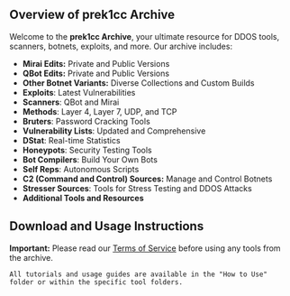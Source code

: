 ## Overview of prek1cc Archive

Welcome to the **prek1cc Archive**, your ultimate resource for DDOS tools, scanners, botnets, exploits, and more. Our archive includes:

- **Mirai Edits:** Private and Public Versions
- **QBot Edits:** Private and Public Versions
- **Other Botnet Variants:** Diverse Collections and Custom Builds
- **Exploits**: Latest Vulnerabilities
- **Scanners**: QBot and Mirai
- **Methods**: Layer 4, Layer 7, UDP, and TCP
- **Bruters**: Password Cracking Tools
- **Vulnerability Lists**: Updated and Comprehensive
- **DStat**: Real-time Statistics
- **Honeypots**: Security Testing Tools
- **Bot Compilers**: Build Your Own Bots
- **Self Reps**: Autonomous Scripts
- **C2 (Command and Control) Sources:** Manage and Control Botnets
- **Stresser Sources**: Tools for Stress Testing and DDOS Attacks
- **Additional Tools and Resources**

## Download and Usage Instructions

**Important:** Please read our [Terms of Service](https://github.com/prek1cc/DDOS-SURCE-CODE-LEAKED/blob/main/ToS.md) before using any tools from the archive.

```
All tutorials and usage guides are available in the "How to Use" folder or within the specific tool folders.
```

